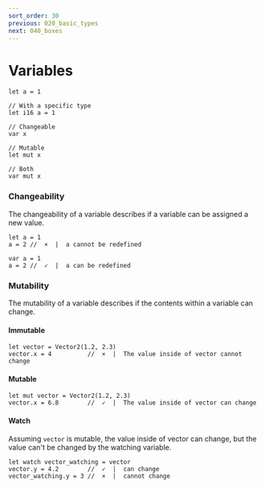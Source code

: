 ```yaml
---
sort_order: 30
previous: 020_basic_types
next: 040_boxes
---
```


# Variables

```
let a = 1

// With a specific type
let i16 a = 1

// Changeable
var x

// Mutable
let mut x

// Both
var mut x
```

### Changeability

The changeability of a variable describes if a variable can be assigned a new value.

```
let a = 1
a = 2 //  ×  |  a cannot be redefined

var a = 1
a = 2 //  ✓  |  a can be redefined
```

### Mutability

The mutability of a variable describes if the contents within a variable can change.

#### Immutable

```
let vector = Vector2(1.2, 2.3)
vector.x = 4          //  ×  |  The value inside of vector cannot change
```

#### Mutable

```
let mut vector = Vector2(1.2, 2.3)
vector.x = 6.8        //  ✓  |  The value inside of vector can change
```

#### Watch

Assuming `vector` is mutable, the value inside of vector can change, but the
value can't be changed by the watching variable.

```
let watch vector_watching = vector
vector.y = 4.2        //  ✓  |  can change
vector_watching.y = 3 //  ×  |  cannot change
```